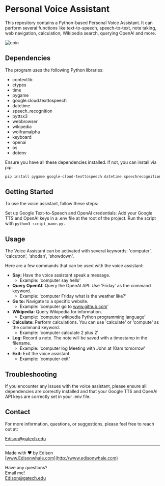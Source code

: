 # Personal Voice Assistant

This repository contains a Python-based Personal Voice Assistant. It can perform several functions like text-to-speech, speech-to-text, note taking, web navigation, calculation, Wikipedia search, querying OpenAI and more.


![coin](https://github.com/EdisonWhale/Personal_Pratice_Small_Projects/assets/103423072/85361e78-562b-4bd0-96a3-322b17192cd5)

## Dependencies

The program uses the following Python libraries:

- contextlib
- ctypes
- time
- pygame
- google.cloud.texttospeech
- datetime
- speech_recognition
- pyttsx3
- webbrowser
- wikipedia
- wolframalpha
- keyboard
- openai
- os
- dotenv

Ensure you have all these dependencies installed. If not, you can install via pip:

```bash
pip install pygame google-cloud-texttospeech datetime speechrecognition pyttsx3 wikipedia wolframalpha keyboard openai python-dotenv
```

## Getting Started
To use the voice assistant, follow these steps:

Set up Google Text-to-Speech and OpenAI credentials: Add your Google TTS and OpenAI keys in a .env file at the root of the project.
Run the script with `python3 script_name.py.`

## Usage

The Voice Assistant can be activated with several keywords: 'computer', 'calcutron', 'shodan', 'showdown'.

Here are a few commands that can be used with the voice assistant:

- **Say:** Have the voice assistant speak a message.
  - Example: 'computer say hello'
- **Query OpenAI:** Query the OpenAI API. Use 'Friday' as the command keyword.
  - Example: 'computer Friday what is the weather like?'
- **Go to:** Navigate to a specific website.
  - Example: 'computer go to www.github.com'
- **Wikipedia:** Query Wikipedia for information.
  - Example: 'computer wikipedia Python programming language'
- **Calculate:** Perform calculations. You can use 'calculate' or 'compute' as the command keyword.
  - Example: 'computer calculate 2 plus 2'
- **Log:** Record a note. The note will be saved with a timestamp in the filename.
  - Example: 'computer log Meeting with John at 10am tomorrow'
- **Exit:** Exit the voice assistant.
  - Example: 'computer exit'

## Troubleshooting
If you encounter any issues with the voice assistant, please ensure all dependencies are correctly installed and that your Google TTS and OpenAI API keys are correctly set in your .env file.


## Contact

For more information, questions, or suggestions, please feel free to reach out at:

Edison@gatech.edu

---

Made with ❤️ by Edison  
[www.Edisonwhale.com](http://www.edisonwhale.com)

Have any questions?  
Email me!  
Edison@gatech.edu
